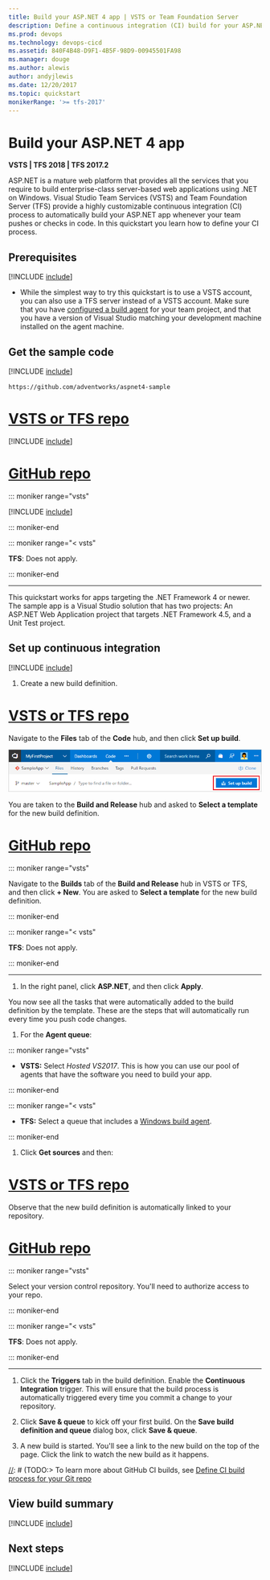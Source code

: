 ```yaml
---
title: Build your ASP.NET 4 app | VSTS or Team Foundation Server
description: Define a continuous integration (CI) build for your ASP.NET 4 app in VSTS or Microsoft Team Foundation Server (TFS)
ms.prod: devops
ms.technology: devops-cicd
ms.assetid: 840F4B48-D9F1-4B5F-98D9-00945501FA98
ms.manager: douge
ms.author: alewis
author: andyjlewis
ms.date: 12/20/2017
ms.topic: quickstart
monikerRange: '>= tfs-2017'
---
```



# Build your ASP.NET 4 app

**VSTS | TFS 2018 | TFS 2017.2**

ASP.NET is a mature web platform that provides all the services that you require to build enterprise-class server-based web applications using .NET on Windows. Visual Studio Team Services (VSTS) and Team Foundation Server (TFS) provide a highly customizable continuous integration (CI) process to automatically build your ASP.NET app whenever your team pushes or checks in code. In this quickstart you learn how to define your CI process.

## Prerequisites

[!INCLUDE [include](../../_shared/ci-cd-prerequisites-vsts.md)]

* While the simplest way to try this quickstart is to use a VSTS account, you can also use a TFS server instead of a VSTS account. Make sure that you have [configured a build agent](../../actions/agents/v2-windows.md) for your team project, and that you have a version of Visual Studio matching your development machine installed on the agent machine.

## Get the sample code

[!INCLUDE [include](../_shared/get-sample-code-intro.md)]

```
https://github.com/adventworks/aspnet4-sample
```

# [VSTS or TFS repo](#tab/vsts)

[!INCLUDE [include](../_shared/get-sample-code-vsts-tfs-2017-update-2.md)]

# [GitHub repo](#tab/github)

::: moniker range="vsts"

[!INCLUDE [include](../_shared/get-sample-code-github.md)]

::: moniker-end

::: moniker range="< vsts"

**TFS**: Does not apply.

::: moniker-end

---

This quickstart works for apps targeting the .NET Framework 4 or newer. The sample app is a Visual Studio solution that has two projects: An ASP.NET Web Application project that targets .NET Framework 4.5, and a Unit Test project.

## Set up continuous integration

[!INCLUDE [include](../../_shared/ci-quickstart-intro.md)]

[//]: # (TODO: Restore use of includes when we get support for using them in a list.)

1. Create a new build definition.

 # [VSTS or TFS repo](#tab/vsts)

 Navigate to the **Files** tab of the **Code** hub, and then click **Set up build**.

 ![Screenshot showing button to set up build for a repository](../_shared/_img/set-up-first-build-from-code-hub.png)

 You are taken to the **Build and Release** hub and asked to **Select a template** for the new build definition.

 # [GitHub repo](#tab/github)

 ::: moniker range="vsts"

 Navigate to the **Builds** tab of the **Build and Release** hub in VSTS or TFS, and then click **+ New**. You are asked to **Select a template** for the new build definition.

 ::: moniker-end

 ::: moniker range="< vsts"

 **TFS**: Does not apply.

 ::: moniker-end

  ---

1. In the right panel, click **ASP.NET**, and then click **Apply**.

 You now see all the tasks that were automatically added to the build definition by the template. These are the steps that will automatically run every time you push code changes.

1. For the **Agent queue**:

 ::: moniker range="vsts"

 * **VSTS:** Select _Hosted VS2017_. This is how you can use our pool of agents that have the software you need to build your app.
 
 ::: moniker-end

 ::: moniker range="< vsts"

 * **TFS:** Select a queue that includes a [Windows build agent](../../actions/agents/v2-windows.md).
 
 ::: moniker-end

1. Click **Get sources** and then:

 # [VSTS or TFS repo](#tab/vsts)

 Observe that the new build definition is automatically linked to your repository.

 # [GitHub repo](#tab/github)

 ::: moniker range="vsts"

 Select your version control repository. You'll need to authorize access to your repo.

 ::: moniker-end

 ::: moniker range="< vsts"

 **TFS**: Does not apply.

 ::: moniker-end

 ---

1. Click the **Triggers** tab in the build definition. Enable the **Continuous Integration** trigger. This will ensure that the build process is automatically triggered every time you commit a change to your repository.

1. Click **Save & queue** to kick off your first build. On the **Save build definition and queue** dialog box, click **Save & queue**.

1. A new build is started. You'll see a link to the new build on the top of the page. Click the link to watch the new build as it happens.

[//]: # (TODO:> [!TIP])
[//]: # (TODO:> To learn more about GitHub CI builds, see [Define CI build process for your Git repo](#)

## View build summary

[!INCLUDE [include](../_shared/view-build-summary.md)]

## Next steps

[!INCLUDE [include](../_shared/ci-web-app-next-steps.md)]

